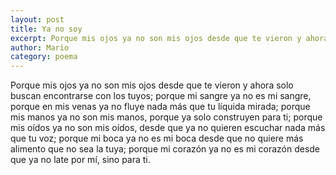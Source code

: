 ```yaml
---
layout: post
title: Ya no soy
excerpt: Porque mis ojos ya no son mis ojos desde que te vieron y ahora solo buscan encontrarse con los tuyos; porque mi sangre ya no es mi sangre, porque en mis venas ya no fluye nada más que tu líquida mirada
author: Mario
category: poema
---
```


Porque mis ojos ya no son mis ojos desde que te vieron y ahora solo buscan encontrarse con los tuyos; porque mi sangre ya no es mi sangre, porque en mis venas ya no fluye nada más que tu líquida mirada; porque mis manos ya no son mis manos, porque ya solo construyen para ti; porque mis oídos ya no son mis oídos, desde que ya no quieren escuchar nada más que tu voz;  porque mi boca ya no es mi boca desde que no quiere más alimento que no sea la tuya; porque mi corazón ya no es mi corazón desde que ya no late por mí, sino para ti. 
